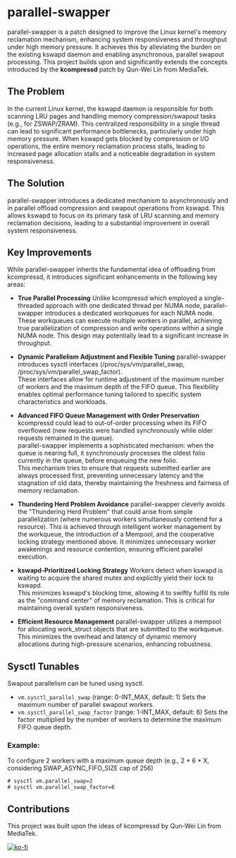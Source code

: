 # parallel-swapper
parallel-swapper is a patch designed to improve the Linux kernel's memory reclamation mechanism, enhancing system responsiveness and throughput under high memory pressure. It achieves this by alleviating the burden on the existing kswapd daemon and enabling asynchronous, parallel swapout processing.
This project builds upon and significantly extends the concepts introduced by the **kcompressd** patch by Qun-Wei Lin from MediaTek.

## The Problem
In the current Linux kernel, the kswapd daemon is responsible for both scanning LRU pages and handling memory compression/swapout tasks (e.g., for ZSWAP/ZRAM). This centralized responsibility in a single thread can lead to significant performance bottlenecks, particularly under high memory pressure. When kswapd gets blocked by compression or I/O operations, the entire memory reclamation process stalls, leading to increased page allocation stalls and a noticeable degradation in system responsiveness.

## The Solution
parallel-swapper introduces a dedicated mechanism to asynchronously and in parallel offload compression and swapout operations from kswapd. This allows kswapd to focus on its primary task of LRU scanning and memory reclamation decisions, leading to a substantial improvement in overall system responsiveness.

## Key Improvements
While parallel-swapper inherits the fundamental idea of offloading from kcompressd, it introduces significant enhancements in the following key areas:

*   **True Parallel Processing**
Unlike kcompressd which employed a single-threaded approach with one dedicated thread per NUMA node, parallel-swapper introduces a dedicated workqueues for each NUMA node.  
These workqueues can execute multiple workers in parallel, achieving true parallelization of compression and write operations within a single NUMA node. This design may potentially lead to a significant increase in throughput.

*   **Dynamic Parallelism Adjustment and Flexible Tuning**
parallel-swapper introduces sysctl interfaces (/proc/sys/vm/parallel_swap, /proc/sys/vm/parallel_swap_factor).  
These interfaces allow for runtime adjustment of the maximum number of workers and the maximum depth of the FIFO queue. This flexibility enables optimal performance tuning tailored to specific system characteristics and workloads.

*   **Advanced FIFO Queue Management with Order Preservation**
kcompressd could lead to out-of-order processing when its FIFO overflowed (new requests were handled synchronously while older requests remained in the queue).  
parallel-swapper implements a sophisticated mechanism: when the queue is nearing full, it synchronously processes the oldest folio currently in the queue, before enqueuing the new folio.  
This mechanism tries to ensure that requests submitted earlier are always processed first, preventing unnecessary latency and the stagnation of old data, thereby maintaining the freshness and fairness of memory reclamation.

*   **Thundering Herd Problem Avoidance**
parallel-swapper cleverly avoids the "Thundering Herd Problem" that could arise from simple parallelization (where numerous workers simultaneously contend for a resource). This is achieved through intelligent worker management by the workqueue, the introduction of a Mempool, and the cooperative locking strategy mentioned above. It minimizes unnecessary worker awakenings and resource contention, ensuring efficient parallel execution.

*   **kswapd-Prioritized Locking Strategy**
Workers detect when kswapd is waiting to acquire the shared mutex and explicitly yield their lock to kswapd.  
This minimizes kswapd's blocking time, allowing it to swiftly fulfill its role as the "command center" of memory reclamation. This is critical for maintaining overall system responsiveness.

*   **Efficient Resource Management**
parallel-swapper utilizes a mempool for allocating work_struct objects that are submitted to the workqueue. This minimizes the overhead and latency of dynamic memory allocations during high-pressure scenarios, enhancing robustness.

## Sysctl Tunables
Swapout parallelism can be tuned using sysctl.
- `vm.sysctl_parallel_swap` (range: 0-INT_MAX, default: 1)
Sets the maximum number of parallel swapout workers.
- `vm.sysctl_parallel_swap_factor` (range: 1-INT_MAX, default: 6)
Sets the factor multiplied by the number of workers to determine the maximum FIFO queue depth.

### Example:
To configure 2 workers with a maximum queue depth (e.g., 2 * 6 * X, considering SWAP_ASYNC_FIFO_SIZE cap of 256)
```
# sysctl vm.parallel_swap=2
# sysctl vm.parallel_swap_factor=6
```

## Contributions
This project was built upon the ideas of kcompressd by Qun-Wei Lin from MediaTek.

[![ko-fi](https://ko-fi.com/img/githubbutton_sm.svg)](https://ko-fi.com/Y8Y5NHO2I)

